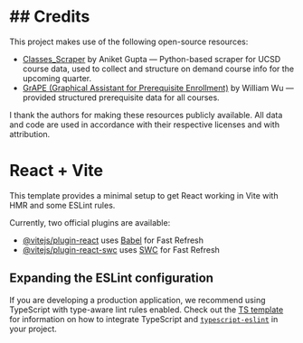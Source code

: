 # ## Credits

This project makes use of the following open-source resources:

- [Classes_Scraper](https://github.com/newracket/Classes_Scraper) by Aniket Gupta — Python-based scraper for UCSD course data, used to collect and structure on demand course info for the upcoming quarter.
- [GrAPE (Graphical Assistant for Prerequisite Enrollment)](https://github.com/wllmwu/course-grapher) by William Wu — provided structured prerequisite data for all courses.

I thank the authors for making these resources publicly available. All data and code are used in accordance with their respective licenses and with attribution.


# React + Vite

This template provides a minimal setup to get React working in Vite with HMR and some ESLint rules.

Currently, two official plugins are available:

- [@vitejs/plugin-react](https://github.com/vitejs/vite-plugin-react/blob/main/packages/plugin-react) uses [Babel](https://babeljs.io/) for Fast Refresh
- [@vitejs/plugin-react-swc](https://github.com/vitejs/vite-plugin-react/blob/main/packages/plugin-react-swc) uses [SWC](https://swc.rs/) for Fast Refresh

## Expanding the ESLint configuration

If you are developing a production application, we recommend using TypeScript with type-aware lint rules enabled. Check out the [TS template](https://github.com/vitejs/vite/tree/main/packages/create-vite/template-react-ts) for information on how to integrate TypeScript and [`typescript-eslint`](https://typescript-eslint.io) in your project.
